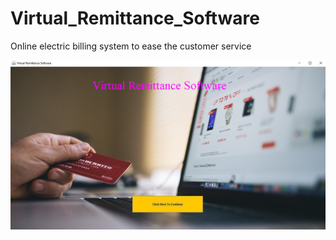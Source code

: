 # Virtual_Remittance_Software
Online electric billing system to ease the customer service


![alt text](https://github.com/VrushankiPatel/Virtual_Remittance_Software/blob/main/VRS/VRS_Login.png)
